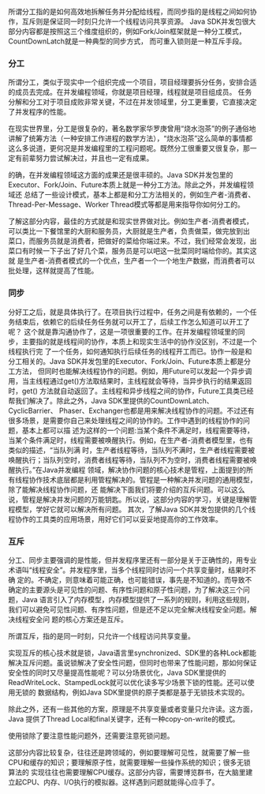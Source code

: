    所谓分工指的是如何高效地拆解任务并分配给线程，而同步指的是线程之间如何协作，互斥则是保证同一时刻只允许一个线程访问共享资源。
Java SDK并发包很大部分内容都是按照这三个维度组织的，例如Fork/Join框架就是一种分工模式，CountDownLatch就是一种典型的同步方式，
而可重入锁则是一种互斥手段。

### 分工

所谓分工，类似于现实中一个组织完成一个项目，项目经理要拆分任务，安排合适的成员去完成。在并发编程领域，你就是项目经理，线程就是项目组成员。
任务分解和分工对于项目成败非常关键，不过在并发领域里，分工更重要，它直接决定了并发程序的性能。

在现实世界里，分工是很复杂的，著名数学家华罗庚曾用“烧水泡茶”的例子通俗地讲解了统筹方法（一种安排工作进程的数学方法），“烧水泡茶”这么简单的事情都
这么多说道，更何况是并发编程里的工程问题呢。既然分工很重要又很复杂，那一定有前辈努力尝试解决过，并且也一定有成果。

的确，在并发编程领域这方面的成果还是很丰硕的。Java SDK并发包里的Executor、Fork/Join、Future本质上就是一种分工方法。除此之外，并发编程领域还
总结了一些设计模式，基本上都是和分工方法相关的，例如生产者-消费者、Thread-Per-Message、Worker Thread模式等都是用来指导你如何分工的。

了解这部分内容，最佳的方式就是和现实世界做对比。例如生产者-消费者模式，可以类比一下餐馆里的大厨和服务员，大厨就是生产者，负责做菜，做完放到出
菜口，而服务员就是消费者，把做好的菜给你端过来。不过，我们经常会发现，出菜口有时候一下子出了好几个菜，服务员是可以吧这一批菜同时端给你的。其实这就
是生产者-消费者模式的一个优点，生产者一个一个地生产数据，而消费者可以批处理，这样就提高了性能。

### 同步

分好工之后，就是具体执行了。在项目执行过程中，任务之间是有依赖的，一个任务结束后，依赖它的后续任务任务就可以开工了，后续工作怎么知道可以开工了呢？
这个就是靠沟通协作了，这是一项很重要的工作。在并发编程领域里的同步，主要指的就是线程间的协作，本质上和现实生活中的协作没区别，不过是一个线程执行完
了一个任务，如何通知执行后续任务的线程开工而已。协作一般是和分工相关的。Java SDK并发包里的Executor、Fork/Join、Future本质上都是分工方法，
但同时也能解决线程协作的问题。例如，用Future可以发起一个异步调用，当主线程通过get()方法取结果时，主线程就会等待，当异步执行的结果返回时，get()
方法就自动返回了。主线程和异步线程之间的协作，Future工具类已经帮我们解决了。除此之外，Java SDK里提供的CountDownLatch、CyclicBarrier、
Phaser、Exchanger也都是用来解决线程协作的问题。不过还有很多场景，是需要你自己来处理线程之间的协作的。工作中遇到的线程协作的问题，基本上都可以描
述为这样的一个问题:当某个条件不满足时，线程需要等待，当某个条件满足时，线程需要被唤醒执行。例如，在生产者-消费者模型里，也有类似的描述，“当队列满
时，生产者线程等待，当队列不满时，生产者线程需要被唤醒执行；当队列空时，消费者线程等待，当队列不为空时，消费者线程需要被唤醒执行。”在Java并发编程
领域，解决协作问题的核心技术是管程，上面提到的所有线程协作技术底层都是利用管程解决的。管程是一种解决并发问题的通用模型，除了能解决线程协作问题，还
能解决下面我们将要介绍的互斥问题。可以这么说，管程是解决并发问题的万能钥匙。所以说，这部分内容的学习，关键是理解管程模型，学好它就可以解决所有问题。
其次，了解Java SDK并发包提供的几个线程协作的工具类的应用场景，用好它们可以妥妥地提高你的工作效率。

### 互斥

分工、同步主要强调的是性能，但并发程序里还有一部分是关于正确性的，用专业术语叫“线程安全”。并发程序里，当多个线程同时访问一个共享变量时，结果时不确
定的。不确定，则意味着可能正确，也可能错误，事先是不知道的。而导致不确定的主要源头是可见性的问题、有序性问题和原子性问题，为了解决这三个问题，Java
语言引入了内存模型，内存模型提供了一系列的规则，利用这些规则，我们可以避免可见性问题、有序性问题，但是还不足以完全解决线程安全问题。解决线程安全问
题的核心方案还是互斥。

所谓互斥，指的是同一时刻，只允许一个线程访问共享变量。

实现互斥的核心技术就是锁，Java语言里synchronized、SDK里的各种Lock都能解决互斥问题。虽说锁解决了安全性问题，但同时也带来了性能问题，那如何保证
安全性的同时又尽量提高性能呢？可以分场景优化，Java SDK里提供的ReadWriteLock、StampedLock就可以优化读多写少场景下锁的性能。还可以使用无锁的
数据结构，例如Java SDK里提供的原子类都是基于无锁技术实现的。

除此之外，还有一些其他的方案，原理是不共享变量或者变量只允许读。这方面，Java 提供了Thread Local和final关键字，还有一种copy-on-write的模式。

使用锁除了要注意性能问题外，还需要注意死锁问题。

这部分内容比较复杂，往往还是跨领域的，例如要理解可见性，就需要了解一些CPU和缓存的知识；要理解原子性，就需要理解一些操作系统的知识；很多无锁算法的
实现往往也需要理解CPU缓存。这部分内容，需要博览群书，在大脑里建立起CPU、内存、I/O执行的模拟器。这样遇到问题就能得心应手了。
    